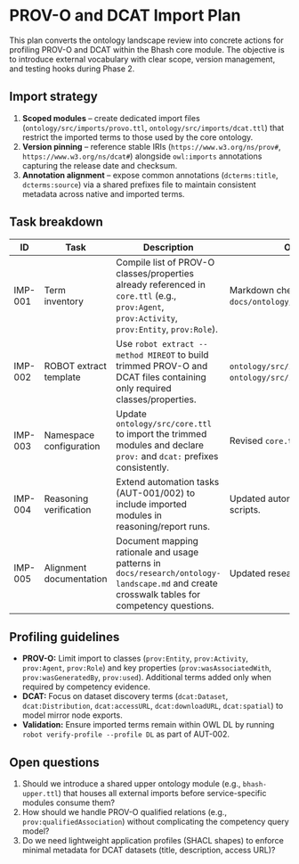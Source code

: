 # PROV-O and DCAT Import Plan

This plan converts the ontology landscape review into concrete actions for profiling PROV-O and DCAT within the Bhash core module. The objective is to introduce external vocabulary with clear scope, version management, and testing hooks during Phase 2.

## Import strategy

1. **Scoped modules** – create dedicated import files (`ontology/src/imports/provo.ttl`, `ontology/src/imports/dcat.ttl`) that restrict the imported terms to those used by the core ontology.
2. **Version pinning** – reference stable IRIs (`https://www.w3.org/ns/prov#`, `https://www.w3.org/ns/dcat#`) alongside `owl:imports` annotations capturing the release date and checksum.
3. **Annotation alignment** – expose common annotations (`dcterms:title`, `dcterms:source`) via a shared prefixes file to maintain consistent metadata across native and imported terms.

## Task breakdown

| ID | Task | Description | Output |
| -- | ---- | ----------- | ------ |
| IMP-001 | Term inventory | Compile list of PROV-O classes/properties already referenced in `core.ttl` (e.g., `prov:Agent`, `prov:Activity`, `prov:Entity`, `prov:Role`). | Markdown checklist in `docs/ontology/import-plan.md`. |
| IMP-002 | ROBOT extract template | Use `robot extract --method MIREOT` to build trimmed PROV-O and DCAT files containing only required classes/properties. | `ontology/src/imports/provo.ttl`, `ontology/src/imports/dcat.ttl`. |
| IMP-003 | Namespace configuration | Update `ontology/src/core.ttl` to import the trimmed modules and declare `prov:` and `dcat:` prefixes consistently. | Revised `core.ttl`. |
| IMP-004 | Reasoning verification | Extend automation tasks (AUT-001/002) to include imported modules in reasoning/report runs. | Updated automation docs & scripts. |
| IMP-005 | Alignment documentation | Document mapping rationale and usage patterns in `docs/research/ontology-landscape.md` and create crosswalk tables for competency questions. | Updated research notes. |

## Profiling guidelines

* **PROV-O:** Limit import to classes (`prov:Entity`, `prov:Activity`, `prov:Agent`, `prov:Role`) and key properties (`prov:wasAssociatedWith`, `prov:wasGeneratedBy`, `prov:used`). Additional terms added only when required by competency evidence.
* **DCAT:** Focus on dataset discovery terms (`dcat:Dataset`, `dcat:Distribution`, `dcat:accessURL`, `dcat:downloadURL`, `dcat:spatial`) to model mirror node exports.
* **Validation:** Ensure imported terms remain within OWL DL by running `robot verify-profile --profile DL` as part of AUT-002.

## Open questions

1. Should we introduce a shared upper ontology module (e.g., `bhash-upper.ttl`) that houses all external imports before service-specific modules consume them?
2. How should we handle PROV-O qualified relations (e.g., `prov:qualifiedAssociation`) without complicating the competency query model?
3. Do we need lightweight application profiles (SHACL shapes) to enforce minimal metadata for DCAT datasets (title, description, access URL)?
